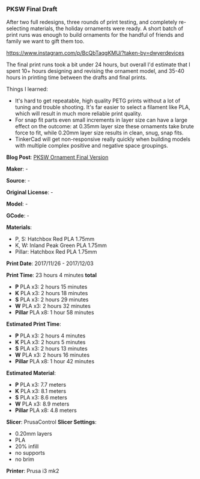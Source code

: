 ### PKSW Final Draft

After two full redesigns, three rounds of print testing, and completely re-selecting
materials, the holiday ornaments were ready. A short batch of print runs was enough
to build ornaments for the handful of friends and family we want to gift them too.

https://www.instagram.com/p/BcQbTaqgKMU/?taken-by=dwyerdevices

The final print runs took a bit under 24 hours, but overall I'd estimate that I spent
10+ hours designing and revising the ornament model, and 35-40 hours in printing time
between the drafts and final prints.

Things I learned:

 - It's hard to get repeatable, high quality PETG prints without a lot of tuning and
  trouble shooting. It's far easier to select a filament like PLA, which will result
  in much more reliable print quality.
 - For snap fit parts even small increments in layer size can have a large effect on
  the outcome: at 0.35mm layer size these ornaments take brute force to fit, while 
  0.20mm layer size results in clean, snug, snap fits.
 - TinkerCad will get non-responsive really quickly when building models with multiple
  complex positive and negative space groupings. 

 
**Blog Post**: [PKSW Ornament Final Version](http://www.dwyerdevices.com/2017/12/28/pksw-ornament-final-version/)

**Maker**: -

**Source**: -

**Original License**: -

**Model**: -

**GCode**: -

**Materials**:

 - P, S: Hatchbox Red PLA 1.75mm
 - K, W: Inland Peak Green PLA 1.75mm
 - Pillar: Hatchbox Red PLA 1.75mm

**Print Date**: 2017/11/26 - 2017/12/03

**Print Time**: 23 hours 4 minutes **total**

 - **P** PLA x3: 2 hours 15 minutes
 - **K** PLA x3: 2 hours 18 minutes
 - **S** PLA x3: 2 hours 29 minutes
 - **W** PLA x3: 2 hours 32 minutes
 - **Pillar** PLA x8: 1 hour 58 minutes
 
**Estimated Print Time**:

 - **P** PLA x3: 2 hours 4 minutes
 - **K** PLA x3: 2 hours 5 minutes
 - **S** PLA x3: 2 hours 13 minutes 
 - **W** PLA x3: 2 hours 16 minutes
 - **Pillar** PLA x8: 1 hour 42 minutes

**Estimated Material**:

 - **P** PLA x3: 7.7 meters
 - **K** PLA x3: 8.1 meters
 - **S** PLA x3: 8.6 meters
 - **W** PLA x3: 8.9 meters
 - **Pillar** PLA x8: 4.8 meters
 
**Slicer**: PrusaControl
**Slicer Settings**:
 
 - 0.20mm layers
 - PLA
 - 20% infill
 - no supports
 - no brim

**Printer**: Prusa i3 mk2 
